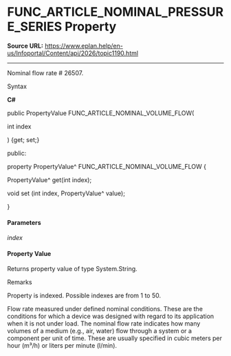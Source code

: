 # FUNC_ARTICLE_NOMINAL_PRESSURE_SERIES Property

**Source URL:** https://www.eplan.help/en-us/Infoportal/Content/api/2026/topic1190.html

---

Nominal flow rate # 26507.

Syntax

**C#**



public PropertyValue FUNC_ARTICLE_NOMINAL_VOLUME_FLOW( 

   int index

) {get; set;}

public:

property PropertyValue^ FUNC_ARTICLE_NOMINAL_VOLUME_FLOW {

   PropertyValue^ get(int index);

   void set (int index, PropertyValue^ value);

}


#### Parameters

*index*

#### Property Value

Returns property value of type System.String.

Remarks

Property is indexed. Possible indexes are from 1 to 50.

Flow rate measured under defined nominal conditions. These are the conditions for which a device was designed with regard to its application when it is not under load. The nominal flow rate indicates how many volumes of a medium (e.g., air, water) flow through a system or a component per unit of time. These are usually specified in cubic meters per hour (m³/h) or liters per minute (l/min).
